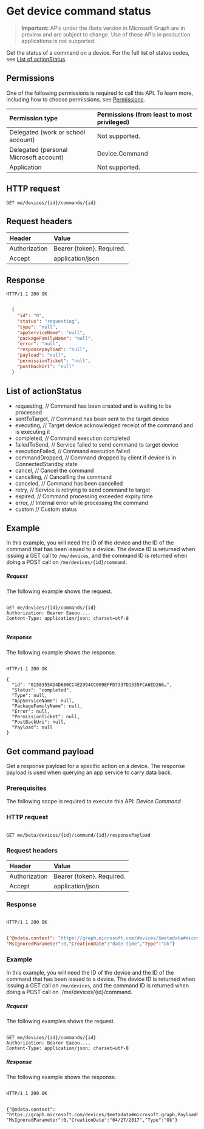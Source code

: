 # Get device command status

> **Important:** APIs under the /beta version in Microsoft Graph are in preview and are subject to change. Use of these APIs in production applications is not supported.

Get the status of a command on a device. For the  full list of status codes, see [List of actionStatus](#list-of-actionstatus).

## Permissions

One of the following permissions is required to call this API. To learn more, including how to choose permissions, see [Permissions](../../../concepts/permissions_reference.md).


|Permission type      | Permissions (from least to most privileged)              |
|:--------------------|:---------------------------------------------------------|
|Delegated (work or school account) | Not supported.    |
|Delegated (personal Microsoft account) | Device.Command    |
|Application | Not supported. |

## HTTP request

<!-- { "blockType": "ignored" } -->

```http
GET me/devices/{id}/commands/{id}
```

## Request headers

| Header |Value
|:----|:------|
|Authorization| Bearer {token}. Required. |
|Accept | application/json |

## Response

```http
HTTP/1.1 200 OK
```

```json

  {
    "id": "0",
    "status": "requesting",
    "type": "null",
    "appServiceName": "null",
    "packageFamilyName": "null",
    "error": "null",
    "responsepayload": "null",
    "payload": "null",
    "permissionTicket": "null",
    "postBackUri": "null"
  }
  ```

## List of actionStatus

- requesting, // Command has been created and is waiting to be processed
- sentToTarget, // Command has been sent to the target device
- executing, // Target device acknowledged receipt of the command and is executing it
- completed, // Command execution completed
- failedToSend, // Service failed to send command to target device
- executionFailed, // Command execution failed
- commandDropped, // Command dropped by client if device is in ConnectedStandby state
- cancel, // Cancel the command
- cancelling, // Cancelling the command
- canceled, // Command has been cancelled
- retry, // Service is retrying to send command to target
- expired, // Command processing exceeded expiry time
- error, // Internal error while processing the command
- custom // Custom status

## Example

In this example, you will need the ID of the device and the ID of the command that has been issued to a device. The device ID is returned when issuing a GET call to `/me/devices`, and the command ID is returned when doing a POST call on `/me/devices/{id}/command`.

##### Request

The following example shows the request.

<!-- {
  "blockType": "request",
  "name": "get_command"
}-->

```http

GET me/devices/{id}/commands/{id}
Authorization: Bearer Eaeou....
Content-Type: application/json; charset=utf-8


```

##### Response

The following example shows the response.
<!-- {
  "blockType": "response",
  "truncated": false,
  "@odata.type": "microsoft.graph.commandobject",
  "isCollection": true
} -->

```http

HTTP/1.1 200 OK

{
  "id": "0158355AD4D680CC4E2994CC009EFFD7337D1335FCA6ED266…",
  "Status": "completed",
  "Type": null,
  "AppServiceName": null,
  "PackageFamilyName": null,
  "Error": null,
  "PermissionTicket": null,
  "PostBackUri": null,
  "Payload": null
}

```



## Get command payload

Get a response payload for a specific action on a device. The response payload is used when querying an app service to carry data back.


### Prerequisites

The following scope is required to execute this API: *Device.Command*

### HTTP request

```http

GET me/beta/devices/{id}/command/{id}/responsePayload

```

### Request headers


| Header |Value
|:----|:------|
|Authorization| Bearer {token}. Required. |
|Accept | application/json |

### Response

```http

HTTP/1.1 200 OK

```

```json

{"@odata.context": "https://graph.microsoft.com/devices/$metadata#microsoft.graph.PayloadResponse",
"MsIgnoredParameter":0,"CreationDate":"date-time","Type":"Ok"}

```

### Example

In this example, you will need the ID of the device and the ID of the command that has been issued to a device. The device ID is returned when issuing a GET call on `/me/devices`, and the command ID is returned when doing a POST call on `/me/devices/{id}/command.

##### Request

The following examples shows the request.

<!-- {
  "blockType": "request",
  "name": "get_command"
}-->
```http

GET me/devices/{id}/commands/{id}
Authorization: Bearer Eaeou....
Content-Type: application/json; charset=utf-8

```

##### Response

The following example shows the response.

<!-- {
  "blockType": "response",
  "truncated": false,
  "@odata.type": "microsoft.graph.commandobject",
  "isCollection": true
} -->
```http

HTTP/1.1 200 OK


{"@odata.context": "https://graph.microsoft.com/devices/$metadata#microsoft.graph.PayloadResponse",
"MsIgnoredParameter":0,"CreationDate":"04/27/2017","Type":"Ok"}

```